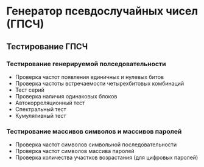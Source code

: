 # Генератор псевдослучайных чисел (ГПСЧ)

## Тестирование ГПСЧ
### Тестирование генерируемой полседовательности
* Проверка частот появления единичных и нулевых битов
* Проверка частоты встречаемости четырехбитовых комбинаций
* Тест серий
* Проверка наличия одинаковых блоков
* Автокорреляционный тест
* Спектральный тест
* Кумулятивный тест

### Тестирование массивов символов и массивов паролей
* Проверка частот символов символьной последовательности
* Проверка частот символов массива паролей
* Проверка количества участков возрастания (для цифровых паролей)
